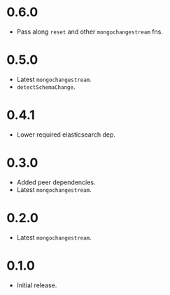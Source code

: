 # 0.6.0

- Pass along `reset` and other `mongochangestream` fns.

# 0.5.0

- Latest `mongochangestream`.
- `detectSchemaChange`.

# 0.4.1

- Lower required elasticsearch dep.

# 0.3.0

- Added peer dependencies.
- Latest `mongochangestream`.

# 0.2.0

- Latest `mongochangestream`.

# 0.1.0

- Initial release.
